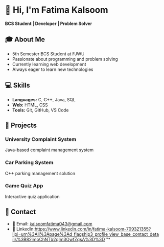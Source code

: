 # 👋 Hi, I'm Fatima Kalsoom

**BCS Student | Developer | Problem Solver**

## 🎓 About Me
- 5th Semester BCS Student at FJWU
- Passionate about programming and problem solving
- Currently learning web development
- Always eager to learn new technologies

## 💻 Skills
- **Languages:** C, C++, Java, SQL
- **Web:** HTML, CSS
- **Tools:** Git, GitHub, VS Code

## 🚀 Projects
### University Complaint System
Java-based complaint management system

### Car Parking System  
C++ parking management solution

### Game Quiz App
Interactive quiz application

## 📧 Contact
- 📧 Email: kalsoomfatima043@gmail.com
- 💼 LinkedIn:https://www.linkedin.com/in/fatima-kalsoom-709321355?lipi=urn%3Ali%3Apage%3Ad_flagship3_profile_view_base_contact_details%3B82imoChNTb2qIm3OwfZqsA%3D%3D
"*
